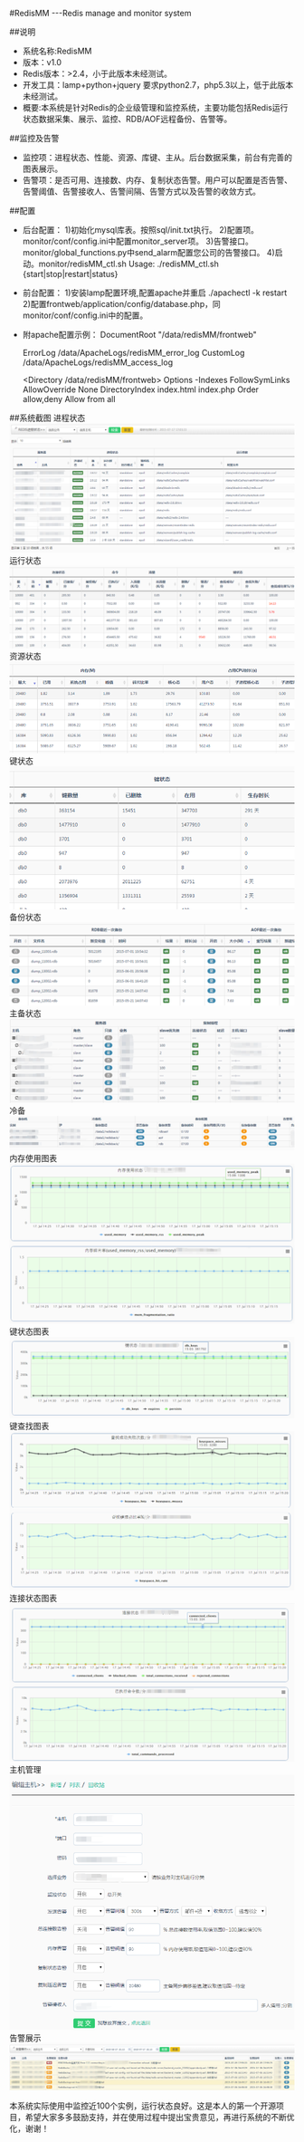 #RedisMM ---Redis manage and monitor system

##说明
* 系统名称:RedisMM
* 版本：v1.0
* Redis版本：>2.4，小于此版本未经测试。
* 开发工具：lamp+python+jquery 要求python2.7，php5.3以上，低于此版本未经测试。
* 概要:本系统是针对Redis的企业级管理和监控系统，主要功能包括Redis运行状态数据采集、展示、监控、RDB/AOF远程备份、告警等。

##监控及告警
* 监控项：进程状态、性能、资源、库键、主从。后台数据采集，前台有完善的图表展示。
* 告警项：是否可用、连接数、内存、复制状态告警。用户可以配置是否告警、告警阈值、告警接收人、告警间隔、告警方式以及告警的收敛方式。

##配置
* 后台配置：
  1)初始化mysql库表。按照sql/init.txt执行。
  2)配置项。monitor/conf/config.ini中配置monitor_server项。
  3)告警接口。monitor/global_functions.py中send_alarm配置您公司的告警接口。
  4)启动。monitor/redisMM_ctl.sh  Usage: ./redisMM_ctl.sh {start|stop|restart|status}
  
* 前台配置：
  1)安装lamp配置环境,配置apache并重启 ./apachectl -k restart
  2)配置frontweb/application/config/database.php，同monitor/conf/config.ini中的配置。

* 附apache配置示例：
  <VirtualHost yourip:port>
    DocumentRoot "/data/redisMM/frontweb"

    ErrorLog /data/ApacheLogs/redisMM_error_log
    CustomLog /data/ApacheLogs/redisMM_access_log

    <Directory /data/redisMM/frontweb>
      Options -Indexes FollowSymLinks
      AllowOverride None
      DirectoryIndex index.html index.php
      Order allow,deny
      Allow from all
    </Directory>
  </VirtualHost>

##系统截图
进程状态
![image](doc/images/process_status.png)
运行状态
![image](doc/images/run_status.png)
资源状态
![image](doc/images/resource_monitor.png)
键状态
![image](doc/images/key_status.png)
备份状态
![image](doc/images/backup_status.png)
主备状态
![image](doc/images/master_slave_status.png)
冷备
![image](doc/images/coldback.png)
内存使用图表
![image](doc/images/mem_use_pic.png)
键状态图表
![image](doc/images/key_status_pic.png)
键查找图表
![image](doc/images/key_search_pic.png)
连接状态图表
![image](doc/images/connections_pic.png)
主机管理
![image](doc/images/host_manage.png)
告警展示
![image](doc/images/alarm.png)

本系统实际使用中监控近100个实例，运行状态良好。这是本人的第一个开源项目，希望大家多多鼓励支持，并在使用过程中提出宝贵意见，再进行系统的不断优化，谢谢！

